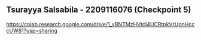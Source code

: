 ## Tsurayya Salsabila - 2209116076 (Checkpoint 5)

https://colab.research.google.com/drive/1_yBNTMzHVtcI4UCRtpkVrUpnHcccUW81?usp=sharing
